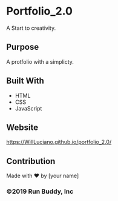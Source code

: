 # Portfolio_2.0
A Start to creativity.
## Purpose
A protfolio with a simplicty. 

## Built With
* HTML
* CSS
* JavaScript

## Website
https://WillLuciano.github.io/portfolio_2.0/

## Contribution
Made with ❤️ by [your name]

### ©️2019 Run Buddy, Inc 